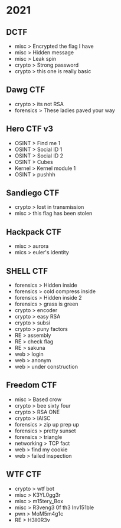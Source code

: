 # 2021

## DCTF
* misc > Encrypted the flag I have 
* misc > Hidden message 
* misc > Leak spin 
* crypto > Strong password
* crypto > this one is really basic 

## Dawg CTF
* crypto > its not RSA
* forensics > These ladies paved your way

## Hero CTF v3
* OSINT > Find me 1
* OSINT > Social ID 1
* OSINT > Social ID 2
* OSINT > Cubes
* Kernel > Kernel module 1
* OSINT > pushhh

## Sandiego CTF
* crypto > lost in transmission
* misc > this flag has been stolen

## Hackpack CTF
* misc > aurora
* mics > euler's identity

## SHELL CTF
* forensics > Hidden inside
* forensics > cold compress inside
* forensics > Hidden inside 2
* forensics > grass is green
* crypto > encoder
* crypto > easy RSA
* crypto > subsi
* crypto > puny factors
* RE > assembly
* RE > check flag
* RE > sakuna
* web > login
* web > anonym
* web > under construction

## Freedom CTF
* misc > Based crow
* crypto > bee sixty four
* crypto > RSA ONE
* crypto > IAISC
* forensics > zip up prep up
* forensics > pretty sunset
* forensics > triangle
* networking > TCP fact
* web > find my cookie
* web > failed inspection

## WTF CTF
* crypto > wtf bot
* misc > K3YL0gg3r
* misc > m15tery_Box
* misc > R3veng3 0f th3 Inv151ble
* pwn > MoM5m4g1c
* RE > H3ll0R3v
